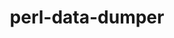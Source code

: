 ---
title: "perl-data-dumper"
layout: cache
categories: [package, v2025.07.0]
meta: {"compilers": ["none"], "num_specs": 10, "num_specs_by_stack": {"build_systems": 1, "data-vis-sdk": 1, "developer-tools-aarch64-linux-gnu": 1, "developer-tools-darwin": 1, "developer-tools-x86_64_v3-linux-gnu": 1, "e4s": 2, "e4s-oneapi": 1, "hep": 1, "ml-darwin-aarch64-mps": 1, "ml-linux-aarch64-cpu": 1, "ml-linux-aarch64-cuda": 1, "ml-linux-x86_64-cpu": 1, "ml-linux-x86_64-cuda": 1, "ml-linux-x86_64-rocm": 1, "root": 10, "tutorial": 1}, "oss": ["centos7", "rhel8", "sequoia", "ubuntu18.04", "ubuntu20.04", "ubuntu22.04", "ubuntu24.04"], "platforms": ["darwin", "linux"], "stacks": ["build_systems", "data-vis-sdk", "developer-tools-aarch64-linux-gnu", "developer-tools-darwin", "developer-tools-x86_64_v3-linux-gnu", "e4s", "e4s-oneapi", "hep", "ml-darwin-aarch64-mps", "ml-linux-aarch64-cpu", "ml-linux-aarch64-cuda", "ml-linux-x86_64-cpu", "ml-linux-x86_64-cuda", "ml-linux-x86_64-rocm", "root", "tutorial"], "targets": ["aarch64", "x86_64_v3"], "versions": ["2.173"]}
spec_details: [{"compiler": "none", "hash": "4gahv57h7libw3gyjjnax7b4u6xdebft", "os": "ubuntu18.04", "platform": "linux", "size": "-", "stacks": ["build_systems", "root"], "target": "x86_64_v3", "variants": ["build_system=perl"], "versions": ["2.173"]}, {"compiler": "none", "hash": "7zrghn3j7xkezqmochg4i3xnbhl27t4u", "os": "ubuntu24.04", "platform": "linux", "size": "-", "stacks": ["ml-linux-x86_64-cpu", "ml-linux-x86_64-cuda", "ml-linux-x86_64-rocm", "root"], "target": "x86_64_v3", "variants": ["build_system=perl"], "versions": ["2.173"]}, {"compiler": "none", "hash": "ahpcwgw5eizaoxyfn2rjc2746xceyzan", "os": "ubuntu22.04", "platform": "linux", "size": "-", "stacks": ["e4s", "hep", "root", "tutorial"], "target": "x86_64_v3", "variants": ["build_system=perl"], "versions": ["2.173"]}, {"compiler": "none", "hash": "j2xffqv6bzqtlmxd2ake5lxzufkaagqb", "os": "rhel8", "platform": "linux", "size": "-", "stacks": ["developer-tools-aarch64-linux-gnu", "root"], "target": "aarch64", "variants": ["build_system=perl"], "versions": ["2.173"]}, {"compiler": "none", "hash": "jocwhsecrc2njrygm5wunu3l3npoh3pp", "os": "ubuntu22.04", "platform": "linux", "size": "-", "stacks": ["e4s", "root"], "target": "x86_64_v3", "variants": ["build_system=perl"], "versions": ["2.173"]}, {"compiler": "none", "hash": "l7aa4rgkt7bn4nhlykf6ro7butuiphww", "os": "sequoia", "platform": "darwin", "size": "-", "stacks": ["developer-tools-darwin", "ml-darwin-aarch64-mps", "root"], "target": "aarch64", "variants": ["build_system=perl"], "versions": ["2.173"]}, {"compiler": "none", "hash": "p3fkh56tlsohquz4ufiav4jy7pzoye5a", "os": "centos7", "platform": "linux", "size": "-", "stacks": ["developer-tools-x86_64_v3-linux-gnu", "root"], "target": "x86_64_v3", "variants": ["build_system=perl"], "versions": ["2.173"]}, {"compiler": "none", "hash": "wemdbqbows5jrzaqei3ix2zputw5kbks", "os": "ubuntu22.04", "platform": "linux", "size": "-", "stacks": ["e4s-oneapi", "root"], "target": "x86_64_v3", "variants": ["build_system=perl"], "versions": ["2.173"]}, {"compiler": "none", "hash": "wsofpjdj66gpkmixvkimcssmxfoj72sg", "os": "ubuntu24.04", "platform": "linux", "size": "-", "stacks": ["ml-linux-aarch64-cpu", "ml-linux-aarch64-cuda", "root"], "target": "aarch64", "variants": ["build_system=perl"], "versions": ["2.173"]}, {"compiler": "none", "hash": "ztnwrw4vus7sesn5cfpln3mjet5kpysf", "os": "ubuntu20.04", "platform": "linux", "size": "-", "stacks": ["data-vis-sdk", "root"], "target": "x86_64_v3", "variants": ["build_system=perl"], "versions": ["2.173"]}]
---